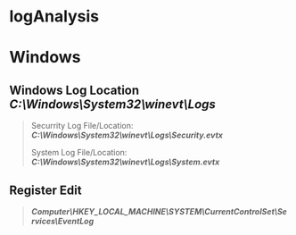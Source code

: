 # logAnalysis

# Windows

## Windows Log Location ***C:\Windows\System32\winevt\Logs***
> Securrity Log File/Location: ***C:\Windows\System32\winevt\Logs\Security.evtx***
> 
> System Log File/Location: ***C:\Windows\System32\winevt\Logs\System.evtx***

## Register Edit
> ***Computer\HKEY_LOCAL_MACHINE\SYSTEM\CurrentControlSet\Services\EventLog***
